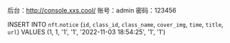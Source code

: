 后台：http://console.xxs.cool/
账号：admin
密码：123456

INSERT INTO `nft`.`notice` (`id`, `class_id`, `class_name`, `cover_img`, `time`, `title`, `url`) VALUES (1, 1, '1', '1', '2022-11-03 18:54:25', '1', '1')